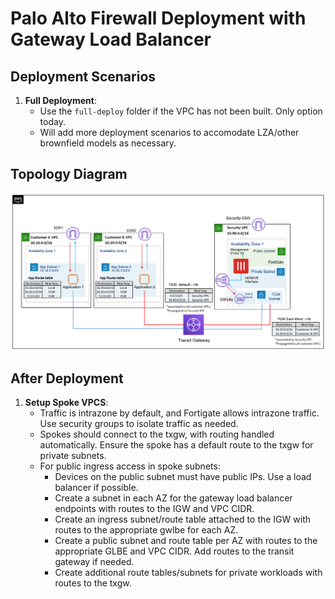 # Palo Alto Firewall Deployment with Gateway Load Balancer

## Deployment Scenarios

1. **Full Deployment**:
    - Use the `full-deploy` folder if the VPC has not been built. Only option today.
    - Will add more deployment scenarios to accomodate LZA/other brownfield models as necessary.

## Topology Diagram

![Topology Diagram](topology.png)

## After Deployment

1. **Setup Spoke VPCS**:
    - Traffic is intrazone by default, and Fortigate allows intrazone traffic. Use security groups to isolate traffic as needed.
    - Spokes should connect to the txgw, with routing handled automatically. Ensure the spoke has a default route to the txgw for private subnets.
    - For public ingress access in spoke subnets:
      - Devices on the public subnet must have public IPs. Use a load balancer if possible.
      - Create a subnet in each AZ for the gateway load balancer endpoints with routes to the IGW and VPC CIDR.
      - Create an ingress subnet/route table attached to the IGW with routes to the appropriate gwlbe for each AZ.
      - Create a public subnet and route table per AZ with routes to the appropriate GLBE and VPC CIDR. Add routes to the transit gateway if needed.
      - Create additional route tables/subnets for private workloads with routes to the txgw.

